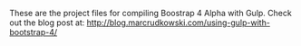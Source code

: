 These are the project files for compiling Boostrap 4 Alpha with Gulp. Check out the blog post at: http://blog.marcrudkowski.com/using-gulp-with-bootstrap-4/
